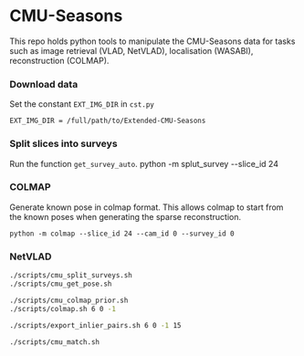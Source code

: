 # CMU-Seasons
This repo holds python tools to manipulate the CMU-Seasons data for tasks such
as image retrieval (VLAD, NetVLAD), localisation (WASABI), reconstruction (COLMAP).

### Download data

Set the constant `EXT_IMG_DIR` in `cst.py`

    EXT_IMG_DIR = /full/path/to/Extended-CMU-Seasons

### Split slices into surveys


Run the function `get_survey_auto`.
    python -m splut_survey --slice_id 24


### COLMAP

Generate known pose in colmap format. This allows colmap to start from the
known poses when generating the sparse reconstruction.

    python -m colmap --slice_id 24 --cam_id 0 --survey_id 0


### NetVLAD


```bash
./scripts/cmu_split_surveys.sh
./scripts/cmu_get_pose.sh

./scripts/cmu_colmap_prior.sh
./scripts/colmap.sh 6 0 -1

./scripts/export_inlier_pairs.sh 6 0 -1 15

./scripts/cmu_match.sh

```
